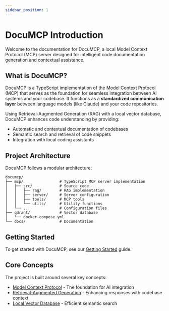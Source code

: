 ```yaml
---
sidebar_position: 1
---
```


# DocuMCP Introduction

Welcome to the documentation for DocuMCP, a local Model Context Protocol (MCP) server designed for intelligent code documentation generation and contextual assistance.

## What is DocuMCP?

DocuMCP is a TypeScript implementation of the Model Context Protocol (MCP) that serves as the foundation for seamless integration between AI systems and your codebase. It functions as a **standardized communication layer** between language models (like Claude) and your code repositories.

Using Retrieval-Augmented Generation (RAG) with a local vector database, DocuMCP enhances code understanding by providing:

- Automatic and contextual documentation of codebases
- Semantic search and retrieval of code snippets
- Integration with local coding assistants

## Project Architecture

DocuMCP follows a modular architecture:

```
documcp/
├── mcp/                # TypeScript MCP server implementation  
│   ├── src/            # Source code
│   │   ├── rag/        # RAG implementation
│   │   ├── server/     # Server configuration
│   │   ├── tools/      # MCP tools
│   │   └── utils/      # Utility functions
│   └── ...             # Configuration files
├── qdrant/             # Vector database
│   └── docker-compose.yml
└── docs/               # Documentation
```

## Getting Started

To get started with DocuMCP, see our [Getting Started](./getting-started.md) guide.

## Core Concepts

The project is built around several key concepts:

- [Model Context Protocol](./fundamentals/mcp.md) - The foundation for AI integration
- [Retrieval-Augmented Generation](./fundamentals/rag.md) - Enhancing responses with codebase context
- [Local Vector Database](./fundamentals/vector-db.md) - Efficient semantic search
